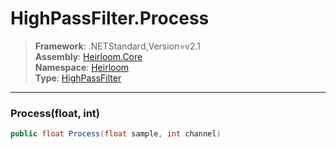 # HighPassFilter.Process

> **Framework**: .NETStandard,Version=v2.1  
> **Assembly**: [Heirloom.Core][0]  
> **Namespace**: [Heirloom][0]  
> **Type**: [HighPassFilter][1]  

--------------------------------------------------------------------------------

### Process(float, int)

```cs
public float Process(float sample, int channel)
```

[0]: ..\Heirloom.Core.md
[1]: Heirloom.HighPassFilter.md
